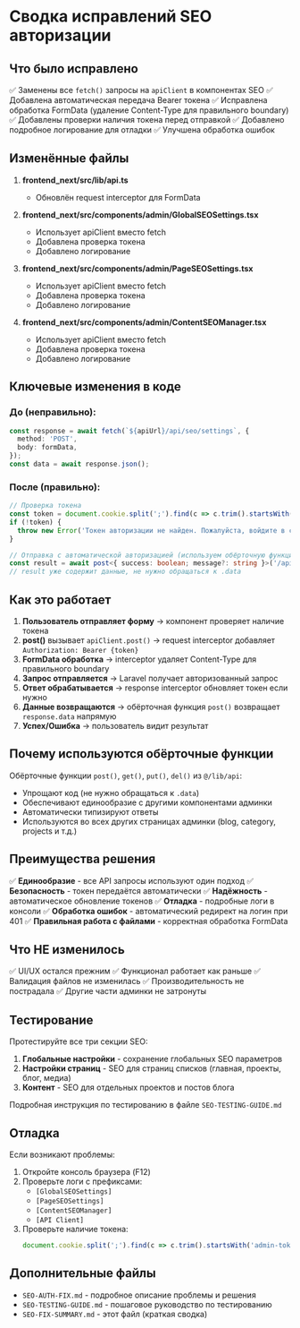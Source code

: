 # Сводка исправлений SEO авторизации

## Что было исправлено

✅ Заменены все `fetch()` запросы на `apiClient` в компонентах SEO
✅ Добавлена автоматическая передача Bearer токена
✅ Исправлена обработка FormData (удаление Content-Type для правильного boundary)
✅ Добавлены проверки наличия токена перед отправкой
✅ Добавлено подробное логирование для отладки
✅ Улучшена обработка ошибок

## Изменённые файлы

1. **frontend_next/src/lib/api.ts**
   - Обновлён request interceptor для FormData

2. **frontend_next/src/components/admin/GlobalSEOSettings.tsx**
   - Использует apiClient вместо fetch
   - Добавлена проверка токена
   - Добавлено логирование

3. **frontend_next/src/components/admin/PageSEOSettings.tsx**
   - Использует apiClient вместо fetch
   - Добавлена проверка токена
   - Добавлено логирование

4. **frontend_next/src/components/admin/ContentSEOManager.tsx**
   - Использует apiClient вместо fetch
   - Добавлена проверка токена
   - Добавлено логирование

## Ключевые изменения в коде

### До (неправильно):
```typescript
const response = await fetch(`${apiUrl}/api/seo/settings`, {
  method: 'POST',
  body: formData,
});
const data = await response.json();
```

### После (правильно):
```typescript
// Проверка токена
const token = document.cookie.split(';').find(c => c.trim().startsWith('admin-token='));
if (!token) {
  throw new Error('Токен авторизации не найден. Пожалуйста, войдите в систему.');
}

// Отправка с автоматической авторизацией (используем обёрточную функцию)
const result = await post<{ success: boolean; message?: string }>('/api/seo/settings', formData);
// result уже содержит данные, не нужно обращаться к .data
```

## Как это работает

1. **Пользователь отправляет форму** → компонент проверяет наличие токена
2. **post()** вызывает `apiClient.post()` → request interceptor добавляет `Authorization: Bearer {token}`
3. **FormData обработка** → interceptor удаляет Content-Type для правильного boundary
4. **Запрос отправляется** → Laravel получает авторизованный запрос
5. **Ответ обрабатывается** → response interceptor обновляет токен если нужно
6. **Данные возвращаются** → обёрточная функция `post()` возвращает `response.data` напрямую
7. **Успех/Ошибка** → пользователь видит результат

## Почему используются обёрточные функции

Обёрточные функции `post()`, `get()`, `put()`, `del()` из `@/lib/api`:
- Упрощают код (не нужно обращаться к `.data`)
- Обеспечивают единообразие с другими компонентами админки
- Автоматически типизируют ответы
- Используются во всех других страницах админки (blog, category, projects и т.д.)

## Преимущества решения

✅ **Единообразие** - все API запросы используют один подход
✅ **Безопасность** - токен передаётся автоматически
✅ **Надёжность** - автоматическое обновление токенов
✅ **Отладка** - подробные логи в консоли
✅ **Обработка ошибок** - автоматический редирект на логин при 401
✅ **Правильная работа с файлами** - корректная обработка FormData

## Что НЕ изменилось

✅ UI/UX остался прежним
✅ Функционал работает как раньше
✅ Валидация файлов не изменилась
✅ Производительность не пострадала
✅ Другие части админки не затронуты

## Тестирование

Протестируйте все три секции SEO:
1. **Глобальные настройки** - сохранение глобальных SEO параметров
2. **Настройки страниц** - SEO для страниц списков (главная, проекты, блог, медиа)
3. **Контент** - SEO для отдельных проектов и постов блога

Подробная инструкция по тестированию в файле `SEO-TESTING-GUIDE.md`

## Отладка

Если возникают проблемы:
1. Откройте консоль браузера (F12)
2. Проверьте логи с префиксами:
   - `[GlobalSEOSettings]`
   - `[PageSEOSettings]`
   - `[ContentSEOManager]`
   - `[API Client]`
3. Проверьте наличие токена:
   ```javascript
   document.cookie.split(';').find(c => c.trim().startsWith('admin-token='))
   ```

## Дополнительные файлы

- `SEO-AUTH-FIX.md` - подробное описание проблемы и решения
- `SEO-TESTING-GUIDE.md` - пошаговое руководство по тестированию
- `SEO-FIX-SUMMARY.md` - этот файл (краткая сводка)
